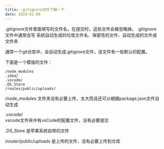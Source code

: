 ```yaml
---
title: .gitignore文件了解一下
date: 2019-01-09
---
```


.gitignore文件里面填写的文件名，在提交时，这些文件会被忽略掉。
.gitignore文件中通常会写 系统自动生成的垃圾文件名、保密性的文件、自动生成的文件或文件夹

通常一个git仓库中，会自动生成.gitignore文件，该文件有一些默认的配置。

下面是一个模版的文件：
```
/node_modules
.idea/
.vscode/
.DS_Store
/routes/public/uploads/
```
/node_modules
文件夹没有必要上传，太大而且还可以根据package.json文件自动生成

.vscode/  
vscode文件夹中有vsCode的配置文件，没有必要提交


.DS_Store 是苹果系统自带的文件

/router/public/uploads 是上传的文件，没有必要上传到仓库


